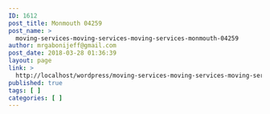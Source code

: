 ```yaml
---
ID: 1612
post_title: Monmouth 04259
post_name: >
  moving-services-moving-services-moving-services-monmouth-04259
author: mrgabonijeff@gmail.com
post_date: 2018-03-28 01:36:39
layout: page
link: >
  http://localhost/wordpress/moving-services-moving-services-moving-services-monmouth-04259/
published: true
tags: [ ]
categories: [ ]
---
```

